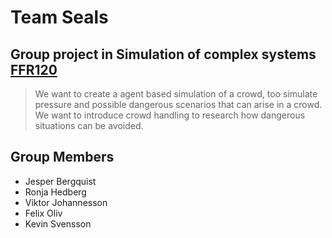 
# Team Seals

## Group project in Simulation of complex systems [FFR120](https://chalmers.instructure.com/courses/21076 )

>  We want to create a agent based simulation of a crowd, too simulate pressure and possible dangerous scenarios that can arise in a crowd. We want to introduce crowd handling to research how dangerous situations can be avoided.

## Group Members

* Jesper Bergquist
* Ronja Hedberg
* Viktor Johannesson
* Felix Oliv
* Kevin Svensson
